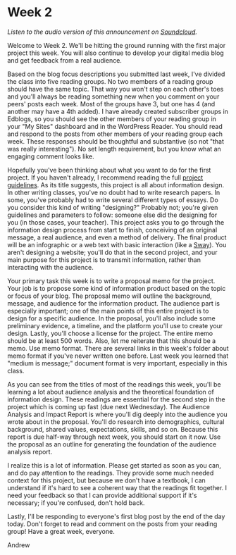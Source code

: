 # Week 2

*Listen to the audio version of this announcement on [Soundcloud](https://soundcloud.com/adavis46/week-2-information-design).*

Welcome to Week 2. We'll be hitting the ground running with the first major project this week. You will also continue to develop your digital media blog and get feedback from a real audience.

Based on the blog focus descriptions you submitted last week, I've divided the class into five reading groups. No two members of a reading group should have the same topic. That way you won't step on each other's toes and you'll always be reading something new when you comment on your peers' posts each week. Most of the groups have 3, but one has 4 (and another may have a 4th added). I have already created subscriber groups in Edblogs, so you should see the other members of your reading group in your "My Sites" dashboard and in the WordPress Reader. You should read and respond to the posts from other members of your reading group each week. These responses should be thoughtful and substantive (so not "that was really interesting"). No set length requirement, but you know what an engaging comment looks like. 

Hopefully you've been thinking about what you want to do for the first project. If you haven't already, I recommend reading the full [project guidelines](https://olemiss-my.sharepoint.com/:w:/g/personal/addavis_olemiss_edu/EWvMkn1sqPlHsH0npWfUhX8BdiT38Mxb7XPov9RZcbUz1g?e=dNfx2V). As its title suggests, this project is all about information design. In other writing classes, you've no doubt had to write research papers. In some, you've probably had to write several different types of essays. Do you consider this kind of writing "designing?" Probably not; you're given guidelines and parameters to follow: someone else did the designing for you (in those cases, your teacher). This project asks you to go through the information design process from start to finish, conceiving of an original message, a real audience, and even a method of delivery. The final product will be an infographic or a web text with basic interaction (like a [Sway](https://sway.office.com/my)). You aren't designing a website; you'll do that in the second project, and your main purpose for this project is to transmit information, rather than interacting with the audience. 

Your primary task this week is to write a proposal memo for the project. Your job is to propose some kind of information product based on the topic or focus of your blog. The proposal memo will outline the background, message, and audience for the information product. The audience part is especially important; one of the main points of this entire project is to design for a specific audience. In the proposal, you'll also include some preliminary evidence, a timeline, and the platform you'll use to create your design. Lastly, you'll choose a license for the project. The entire memo should be at least 500 words. Also, let me reiterate that this should be a memo. Use memo format. There are several links in this week's folder about memo format if you've never written one before. Last week you learned that "medium is message;" document format is very important, especially in this class.

As you can see from the titles of most of the readings this week, you'll be learning a lot about audience analysis and the theoretical foundation of information design. These readings are essential for the second step in the project which is coming up fast (due next Wednesday). The Audience Analysis and Impact Report is where you'll dig deeply into the audience you wrote about in the proposal. You'll do research into demographics, cultural background, shared values, expectations, skills, and so on. Because this report is due half-way through next week, you should start on it now. Use the proposal as an outline for generating the foundation of the audience analysis report. 

I realize this is a lot of information. Please get started as soon as you can, and do pay attention to the readings. They provide some much needed context for this project, but because we don't have a textbook, I can understand if it's hard to see a coherent way that the readings fit together. I need your feedback so that I can provide additional support if it's necessary; if you're confused, don't hold back.

Lastly, I'll be responding to everyone's first blog post by the end of the day today. Don't forget to read and comment on the posts from your reading group! Have a great week, everyone.

Andrew
